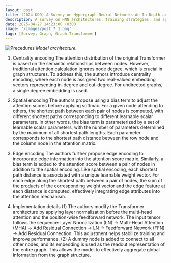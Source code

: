 ```yaml
---
layout: post
title: (2024 KDD) A Survey on Hypergraph Neural Networks An In-Depth and Step-by-Step Guide
description: A survey on HNN architectures, training strategies, and applications.
date: 2025-04-27 14:23:00 +0300
image: '/images/post_7_1.png'
tags: [Survey, Graph, Graph Transformer]
---
```



![Precedures]({{site.baseurl}}/images/post_7_2.png)
*Model architecture.*

1. Centrality encoding
The attention distribution of the original Transformer is based on the semantic relationships between nodes. However, traditional attention calculation ignores node degree, which is crucial in graph structures. To address this, the authors introduce centrality encoding, where each node is assigned two real-valued embedding vectors representing in-degree and out-degree. For undirected graphs, a single degree embedding is used.

2. Spatial encoding
The authors propose using a bias term to adjust the attention scores before applying softmax. For a given node attending to others, the shortest path between each pair of nodes is computed, with different shortest paths corresponding to different learnable scalar parameters. In other words, the bias term is parameterized by a set of learnable scalar parameters, with the number of parameters determined by the maximum of all shortest path lengths. Each parameter corresponds to the shortest path distance between the row node and the column node in the attention matrix.

3. Edge encoding
The authors further propose edge encoding to incorporate edge information into the attention score matrix. Similarly, a bias term is added to the attention score between a pair of nodes in addition to the spatial encoding. Like spatial encoding, each shortest path distance is associated with a unique learnable weight vector. For each edge along the shortest path between a pair of nodes, the sum of the products of the corresponding weight vector and the edge feature at each distance is computed, effectively integrating edge attributes into the attention mechanism.

4. Implementation details
(1) The authors modify the Transformer architecture by applying layer normalization before the multi-head attention and the position-wise feedforward network. The input tensor follows the sequence: Layer Normalization (LN) → Multi-Head Attention (MHA) → Add Residual Connection → LN → Feedforward Network (FFN) → Add Residual Connection. This adjustment helps stabilize training and improve performance.
(2) A dummy node is added to connect to all other nodes, and its embedding is used as the readout representation of the entire graph. This allows the model to effectively aggregate global information from the graph structure.